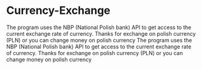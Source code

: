 # Currency-Exchange
The program uses the NBP (National Polish bank) API to get access to the current exchange rate of currency. Thanks for exchange on polish currency (PLN) or you can change money on polish currency
The program uses the NBP (National Polish bank) API to get access to the current exchange rate of currency. Thanks for exchange on polish currency (PLN) or you can change money on polish currency
